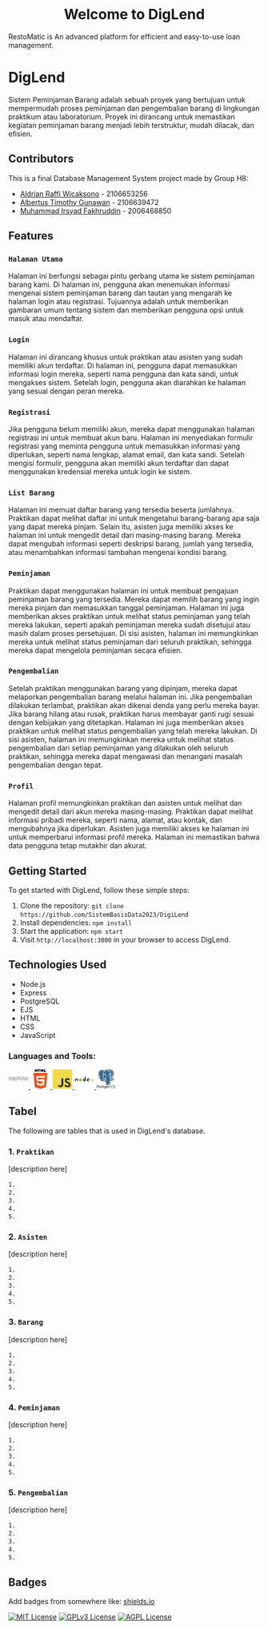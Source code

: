 <!-- PROJECT LOGO -->
<br />
<div align="center">
  <h1 align="center">Welcome to DigLend</h1>
</div>
RestoMatic is An advanced platform for efficient and easy-to-use loan management.

# DigLend

Sistem Peminjaman Barang adalah sebuah proyek yang bertujuan untuk mempermudah proses peminjaman dan pengembalian barang di lingkungan praktikum atau laboratorium. Proyek ini dirancang untuk memastikan kegiatan peminjaman barang menjadi lebih terstruktur, mudah dilacak, dan efisien.

## Contributors

This is a final Database Management System project made by Group H8:

- [Aldrian Raffi Wicaksono](https://github.com/rianraff) - 2106653256
- [Albertus Timothy Gunawan](https://github.com/albertustimothyy) - 2106639472
- [Muhammad Irsyad Fakhruddin](https://github.com/MuhammadIrsyadFakhruddin) - 2006468850

## Features

### `Halaman Utama`

Halaman ini berfungsi sebagai pintu gerbang utama ke sistem peminjaman barang kami. Di halaman ini, pengguna akan menemukan informasi mengenai sistem peminjaman barang dan tautan yang mengarah ke halaman login atau registrasi. Tujuannya adalah untuk memberikan gambaran umum tentang sistem dan memberikan pengguna opsi untuk masuk atau mendaftar.

### `Login`

Halaman ini dirancang khusus untuk praktikan atau asisten yang sudah memiliki akun terdaftar. Di halaman ini, pengguna dapat memasukkan informasi login mereka, seperti nama pengguna dan kata sandi, untuk mengakses sistem. Setelah login, pengguna akan diarahkan ke halaman yang sesuai dengan peran mereka.

### `Registrasi`

Jika pengguna belum memiliki akun, mereka dapat menggunakan halaman registrasi ini untuk membuat akun baru. Halaman ini menyediakan formulir registrasi yang meminta pengguna untuk memasukkan informasi yang diperlukan, seperti nama lengkap, alamat email, dan kata sandi. Setelah mengisi formulir, pengguna akan memiliki akun terdaftar dan dapat menggunakan kredensial mereka untuk login ke sistem.

### `List Barang`

Halaman ini memuat daftar barang yang tersedia beserta jumlahnya. Praktikan dapat melihat daftar ini untuk mengetahui barang-barang apa saja yang dapat mereka pinjam. Selain itu, asisten juga memiliki akses ke halaman ini untuk mengedit detail dari masing-masing barang. Mereka dapat mengubah informasi seperti deskripsi barang, jumlah yang tersedia, atau menambahkan informasi tambahan mengenai kondisi barang.

### `Peminjaman`

Praktikan dapat menggunakan halaman ini untuk membuat pengajuan peminjaman barang yang tersedia. Mereka dapat memilih barang yang ingin mereka pinjam dan memasukkan tanggal peminjaman. Halaman ini juga memberikan akses praktikan untuk melihat status peminjaman yang telah mereka lakukan, seperti apakah peminjaman mereka sudah disetujui atau masih dalam proses persetujuan. Di sisi asisten, halaman ini memungkinkan mereka untuk melihat status peminjaman dari seluruh praktikan, sehingga mereka dapat mengelola peminjaman secara efisien.

### `Pengembalian`

Setelah praktikan menggunakan barang yang dipinjam, mereka dapat melaporkan pengembalian barang melalui halaman ini. Jika pengembalian dilakukan terlambat, praktikan akan dikenai denda yang perlu mereka bayar. Jika barang hilang atau rusak, praktikan harus membayar ganti rugi sesuai dengan kebijakan yang ditetapkan. Halaman ini juga memberikan akses praktikan untuk melihat status pengembalian yang telah mereka lakukan. Di sisi asisten, halaman ini memungkinkan mereka untuk melihat status pengembalian dari setiap peminjaman yang dilakukan oleh seluruh praktikan, sehingga mereka dapat mengawasi dan menangani masalah pengembalian dengan tepat.

### `Profil`

Halaman profil memungkinkan praktikan dan asisten untuk melihat dan mengedit detail dari akun mereka masing-masing. Praktikan dapat melihat informasi pribadi mereka, seperti nama, alamat, atau kontak, dan mengubahnya jika diperlukan. Asisten juga memiliki akses ke halaman ini untuk memperbarui informasi profil mereka. Halaman ini memastikan bahwa data pengguna tetap mutakhir dan akurat.

## Getting Started

To get started with DigLend, follow these simple steps:


1. Clone the repository: `git clone https://github.com/SistemBasisData2023/DigiLend`
2. Install dependencies: `npm install`
3. Start the application: `npm start`
4. Visit `http://localhost:3000` in your browser to access DigLend.

## Technologies Used

- Node.js
- Express
- PostgreSQL
- EJS
- HTML
- CSS
- JavaScript

<h3 align="left">Languages and Tools:</h3>
<p align="left"> <a href="https://expressjs.com" target="_blank" rel="noreferrer"> <img src="https://raw.githubusercontent.com/devicons/devicon/master/icons/express/express-original-wordmark.svg" alt="express" width="40" height="40"/> </a> <a href="https://www.w3.org/html/" target="_blank" rel="noreferrer"> <img src="https://raw.githubusercontent.com/devicons/devicon/master/icons/html5/html5-original-wordmark.svg" alt="html5" width="40" height="40"/> </a> <a href="https://developer.mozilla.org/en-US/docs/Web/JavaScript" target="_blank" rel="noreferrer"> <img src="https://raw.githubusercontent.com/devicons/devicon/master/icons/javascript/javascript-original.svg" alt="javascript" width="40" height="40"/> </a> <a href="https://nodejs.org" target="_blank" rel="noreferrer"> <img src="https://raw.githubusercontent.com/devicons/devicon/master/icons/nodejs/nodejs-original-wordmark.svg" alt="nodejs" width="40" height="40"/> </a> <a href="https://www.postgresql.org" target="_blank" rel="noreferrer"> <img src="https://raw.githubusercontent.com/devicons/devicon/master/icons/postgresql/postgresql-original-wordmark.svg" alt="postgresql" width="40" height="40"/> </a> </p>


## Tabel

The following are tables that is used in DigLend's database.

### 1. `Praktikan`

[description here]

```
1. 
2. 
3. 
4. 
5. 
```

### 2. `Asisten`

[description here]

```
1. 
2. 
3. 
4. 
5. 
```

### 3. `Barang`

[description here]

```
1. 
2. 
3. 
4. 
5. 
```

### 4. `Peminjaman`

[description here]

```
1. 
2. 
3. 
4. 
5. 
```

### 5. `Pengembalian`

[description here]

```
1. 
2. 
3. 
4. 
5. 
```

## Badges

Add badges from somewhere like: [shields.io](https://shields.io/)

[![MIT License](https://img.shields.io/badge/License-MIT-green.svg)](https://choosealicense.com/licenses/mit/)
[![GPLv3 License](https://img.shields.io/badge/License-GPL%20v3-yellow.svg)](https://opensource.org/licenses/)
[![AGPL License](https://img.shields.io/badge/license-AGPL-blue.svg)](http://www.gnu.org/licenses/agpl-3.0)
